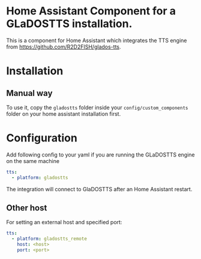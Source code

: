# Home Assistant Component for a GLaDOSTTS installation.

This is a component for Home Assistant which integrates the TTS engine from https://github.com/R2D2FISH/glados-tts.

# Installation

## Manual way
To use it, copy the `gladostts` folder inside your `config/custom_components` folder on your home assistant installation first.

# Configuration

Add following config to your yaml if you are running the GLaDOSTTS engine on the same machine

```yaml
tts:
  - platform: gladostts

```
The integration will connect to GlaDOSTTS after an Home Assistant restart.

## Other host

For setting an external host and specified port:

```yaml
tts:
  - platform: gladostts_remote
    host: <host>
    port: <port>

```
